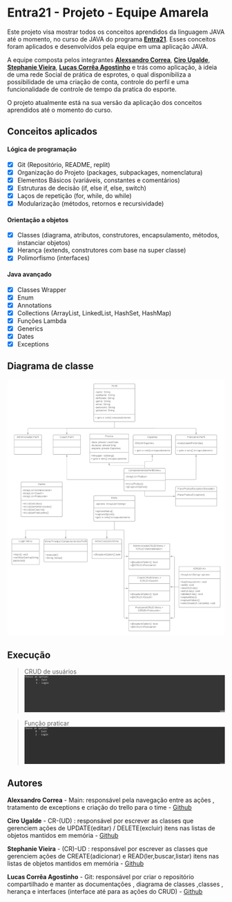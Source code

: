 # Entra21 - Projeto - Equipe Amarela

Este projeto visa mostrar todos os conceitos aprendidos da linguagem JAVA até o momento, no curso de JAVA do programa [**Entra21**](https://www.entra21.com.br/). Esses conceitos foram aplicados e desenvolvidos pela equipe em uma aplicação JAVA.

A equipe composta pelos integrantes [**Alexsandro Correa**](https://github.com/Alexsandro-Correa), [**Ciro Ugalde**](https://github.com/Ciro-Ugalde), [**Stephanie Vieira**](https://github.com/Ste-Vieira), [**Lucas Corrêa Agostinho**](https://github.com/lucascagostinho) e trás como aplicação, à ideia de uma rede Social de prática de esprotes, o qual disponibiliza a possibilidade de uma criação de conta, controle do perfil e uma funcionalidade de controle de tempo da pratica do esporte.

O projeto atualmente está na sua versão da aplicação dos conceitos aprendidos até o momento do curso.

## Conceitos aplicados

#### Lógica de programação

- [x] Git (Repositório, README, replit)
- [x] Organização do Projeto (packages, subpackages, nomenclatura)
- [x] Elementos Básicos (variáveis, constantes e comentários)
- [x] Estruturas de decisão (if, else if, else, switch)
- [x] Laços de repetição (for, while, do while)
- [x] Modularização (métodos, retornos e recursividade)

#### Orientação a objetos

- [x] Classes (diagrama, atributos, construtores, encapsulamento, métodos, instanciar objetos)
- [x] Herança (extends, construtores com base na super classe)
- [x] Polimorfismo (interfaces)

#### Java avançado

- [x] Classes Wrapper
- [x] Enum
- [x] Annotations
- [x] Collections (ArrayList, LinkedList, HashSet, HashMap)
- [x] Funções Lambda
- [x] Generics
- [x] Dates
- [x] Exceptions

## Diagrama de classe

![Diagrama de classes](./img/Diagrama%20Projeto%20Entra%2021.png "Diagrama de classes.")

## Execução

> CRUD de usuários
![CRUD de usuários](./img/crud.gif "CRUD de usuários")

> Função praticar
![Função praticars](./img/pratica.gif "Função praticar")



## Autores

**Alexsandro Correa** - Main: responsável pela navegação entre as ações , tratamento de exceptions e criação do trello para o time - [Github](https://github.com/Alexsandro-Correa)

**Ciro Ugalde** - CR-(UD) : responsável por escrever as classes que gerenciem ações de UPDATE(editar) / DELETE(excluir) itens nas listas de objetos mantidos em memória - [Github](https://github.com/Ciro-Ugalde)

**Stephanie Vieira** - (CR)-UD : responsável por escrever as classes que gerenciem ações de CREATE(adicionar) e READ(ler,buscar,listar) itens nas listas de objetos mantidos em memória - [Github](https://github.com/Ste-Vieira)

**Lucas Corrêa Agostinho** - Git: responsável por criar o repositório compartilhado e manter as documentações , diagrama de classes ,classes , herança e interfaces (interface até para as ações do CRUD) - [Github](https://github.com/lucascagostinho)